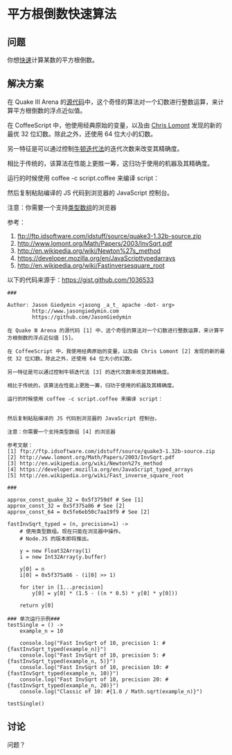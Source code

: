 # 平方根倒数快速算法

## 问题

你想[快速](https://en.wikipedia.org/wiki/Fast_inverse_square_root)计算某数的平方根倒数。

## 解决方案

在 Quake Ⅲ Arena 的[源代码](ftp://ftp.idsoftware.com/idstuff/source/quake3-1.32b-source.zip)中，这个奇怪的算法对一个幻数进行整数运算，来计算平方根倒数的浮点近似值。

在 CoffeeScript 中，他使用经典原始的变量，以及由 [Chris Lomont](http://www.lomont.org/Math/Papers/2003/InvSqrt.pdf) 发现的新的最优 32 位幻数。除此之外，还使用 64 位大小的幻数。

另一特征是可以通过控制[牛顿迭代法](https://en.wikipedia.org/wiki/Newton%27s_method)的迭代次数来改变其精确度。

相比于传统的，该算法在性能上更胜一筹，这归功于使用的机器及其精确度。

运行的时候使用 coffee -c script.coffee 来编译 script： 

然后复制粘贴编译的 JS 代码到浏览器的 JavaScript 控制台。

注意：你需要一个支持[类型数组](https://developer.mozilla.org/en-US/docs/Web/JavaScript/Typed_arrays)的浏览器

参考：   
1. <ftp://ftp.idsoftware.com/idstuff/source/quake3-1.32b-source.zip>   
2. <http://www.lomont.org/Math/Papers/2003/InvSqrt.pdf>  
3. <http://en.wikipedia.org/wiki/Newton%27s_method>  
4. <https://developer.mozilla.org/en/JavaScripttypedarrays>  
5. <http://en.wikipedia.org/wiki/Fastinversesquare_root>  

以下的代码来源于：<https://gist.github.com/1036533>

```
###

Author: Jason Giedymin <jasong _a_t_ apache -dot- org>
        http://www.jasongiedymin.com
        https://github.com/JasonGiedymin

在 Quake Ⅲ Arena 的源代码 [1] 中，这个奇怪的算法对一个幻数进行整数运算，来计算平方根倒数的浮点近似值 [5]。

在 CoffeeScript 中，我使用经典原始的变量，以及由 Chris Lomont [2] 发现的新的最优 32 位幻数。除此之外，还使用 64 位大小的幻数。

另一特征是可以通过控制牛顿迭代法 [3] 的迭代次数来改变其精确度。

相比于传统的，该算法在性能上更胜一筹，归功于使用的机器及其精确度。

运行的时候使用 coffee -c script.coffee 来编译 script： 


然后复制粘贴编译的 JS 代码到浏览器的 JavaScript 控制台。

注意：你需要一个支持类型数组 [4] 的浏览器

参考文献： 
[1] ftp://ftp.idsoftware.com/idstuff/source/quake3-1.32b-source.zip
[2] http://www.lomont.org/Math/Papers/2003/InvSqrt.pdf
[3] http://en.wikipedia.org/wiki/Newton%27s_method
[4] https://developer.mozilla.org/en/JavaScript_typed_arrays
[5] http://en.wikipedia.org/wiki/Fast_inverse_square_root

###

approx_const_quake_32 = 0x5f3759df # See [1]
approx_const_32 = 0x5f375a86 # See [2]
approx_const_64 = 0x5fe6eb50c7aa19f9 # See [2]

fastInvSqrt_typed = (n, precision=1) ->
    # 使用类型数组。现在只能在浏览器中操作。
    # Node.JS 的版本即将推出。

    y = new Float32Array(1)
    i = new Int32Array(y.buffer)

    y[0] = n
    i[0] = 0x5f375a86 - (i[0] >> 1)
    
    for iter in [1...precision]
        y[0] = y[0] * (1.5 - ((n * 0.5) * y[0] * y[0]))
    
    return y[0]

### 单次运行示例###
testSingle = () ->
    example_n = 10

    console.log("Fast InvSqrt of 10, precision 1: #{fastInvSqrt_typed(example_n)}")
    console.log("Fast InvSqrt of 10, precision 5: #{fastInvSqrt_typed(example_n, 5)}")
    console.log("Fast InvSqrt of 10, precision 10: #{fastInvSqrt_typed(example_n, 10)}")
    console.log("Fast InvSqrt of 10, precision 20: #{fastInvSqrt_typed(example_n, 20)}")
    console.log("Classic of 10: #{1.0 / Math.sqrt(example_n)}")

testSingle()
```
## 讨论
问题？
